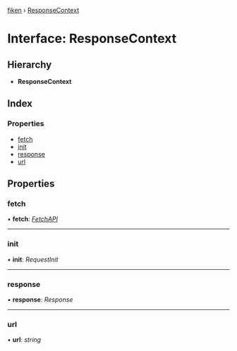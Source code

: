 [fiken](../README.md) › [ResponseContext](responsecontext.md)

# Interface: ResponseContext

## Hierarchy

* **ResponseContext**

## Index

### Properties

* [fetch](responsecontext.md#fetch)
* [init](responsecontext.md#init)
* [response](responsecontext.md#response)
* [url](responsecontext.md#url)

## Properties

###  fetch

• **fetch**: *[FetchAPI](../README.md#fetchapi)*

___

###  init

• **init**: *RequestInit*

___

###  response

• **response**: *Response*

___

###  url

• **url**: *string*
